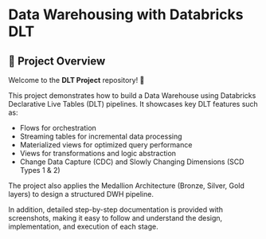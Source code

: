 # Data Warehousing with Databricks DLT

## 📖 Project Overview
Welcome to the **DLT Project** repository! 🚀

This project demonstrates how to build a Data Warehouse using Databricks Declarative Live Tables (DLT) pipelines. It showcases key DLT features such as:

- Flows for orchestration
- Streaming tables for incremental data processing
- Materialized views for optimized query performance
- Views for transformations and logic abstraction
- Change Data Capture (CDC) and Slowly Changing Dimensions (SCD Types 1 & 2)

The project also applies the Medallion Architecture (Bronze, Silver, Gold layers) to design a structured DWH pipeline.

In addition, detailed step-by-step documentation is provided with screenshots, making it easy to follow and understand the design, implementation, and execution of each stage.
